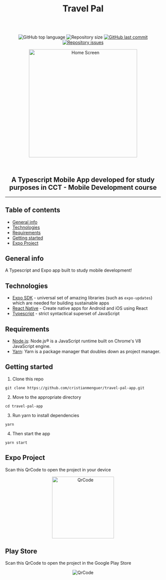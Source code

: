 <h1 align="center">Travel Pal</h1>
<br />
<br />

<p align="center">
  <img alt="GitHub top language" src="https://img.shields.io/github/languages/top/cristianmenguer/travel-pal-app?color=red">

  <img alt="Repository size" src="https://img.shields.io/github/repo-size/cristianmenguer/travel-pal-app?color=blue">

  <a href="https://github.com/cristianmenguer/travel-pal-app/commits/master">
    <img alt="GitHub last commit" src="https://img.shields.io/github/last-commit/cristianmenguer/travel-pal-app?color=orange">
  </a>

  <a href="https://github.com/cristianmenguer/travel-pal-app/issues">
    <img alt="Repository issues" src="https://img.shields.io/github/issues/cristianmenguer/travel-pal-app?color=green">
  </a>
</p>

<p align="center">
    <img alt="Home Screen" width="350" src="https://github.com/CristianMenguer/travel-pal-app/blob/master/assets/screens.gif">
</p>

<br />

<h2 align="center">A Typescript Mobile App developed for study purposes in CCT - Mobile Development course</h2>

<hr />

## Table of contents
* [General info](#general-info)
* [Technologies](#technologies)
* [Requirements](#requirements)
* [Getting started](#getting-started)
* [Expo Project](#expo-project)

## General info

A Typescript and Expo app built to study mobile development!

## Technologies

- [Expo SDK](https://github.com/expo/expo) - universal set of amazing libraries (such as `expo-updates`) which are needed for building sustainable apps
- [React Native](https://reactnative.dev/) - Create native apps for Android and iOS using React
- [Typescript](https://www.typescriptlang.org/) - strict syntactical superset of JavaScript

## Requirements

- [Node.js](https://nodejs.org/): Node.js® is a JavaScript runtime built on Chrome's V8 JavaScript engine.
- [Yarn](https://yarnpkg.com/): Yarn is a package manager that doubles down as project manager.

## Getting started

1. Clone this repo
```
git clone https://github.com/cristianmenguer/travel-pal-app.git
```

2. Move to the appropriate directory
```
cd travel-pal-app
```

3. Run yarn to install dependencies
```
yarn
```

4. Then start the app
```
yarn start
```

## Expo Project

Scan this QrCode to open the project in your device

<p align="center">
    <img alt="QrCode" width='200' height='200' src="https://github.com/CristianMenguer/travel-pal-app/blob/master/assets/qrcode.png">
</p>

## Play Store

Scan this QrCode to open the project in the Google Play Store

<p align="center">
    <img alt="QrCode" src="https://github.com/CristianMenguer/travel-pal-app/blob/master/assets/playStore.png">
</p>
